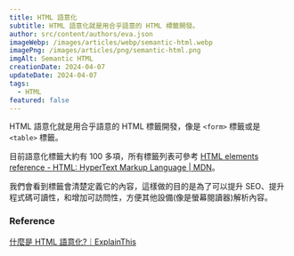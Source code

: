 ```yaml
---
title: HTML 語意化
subtitle: HTML 語意化就是用合乎語意的 HTML 標籤開發。
author: src/content/authors/eva.json
imageWebp: /images/articles/webp/semantic-html.webp
imagePng: /images/articles/png/semantic-html.png
imgAlt: Semantic HTML
creationDate: 2024-04-07
updateDate: 2024-04-07
tags:
  - HTML
featured: false
---
```


HTML 語意化就是用合乎語意的 HTML 標籤開發，像是 `<form>` 標籤或是 `<table>` 標籤。

目前語意化標籤大約有 100 多項，所有標籤列表可參考 [HTML elements reference - HTML: HyperText Markup Language | MDN](https://developer.mozilla.org/en-US/docs/Web/HTML/Element)。

我們會看到標籤會清楚定義它的內容，這樣做的目的是為了可以提升 SEO、提升程式碼可讀性，和增加可訪問性，方便其他設備(像是螢幕閱讀器)解析內容。

### Reference

[什麼是 HTML 語意化?｜ExplainThis](https://www.explainthis.io/zh-hant/swe/semantics-in-html)

